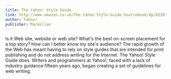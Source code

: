 ```yaml
---
title: The Yahoo! Style Guide
link: http://www.amazon.co.uk/The-Yahoo-Style-Guide-Sourcebook/dp/0230749607
author: Yahoo!
publisher: Macmillan
---
```

Is it Web site, website or web site? What's the best on-screen placement for a top story? How can I better know my site's audience? The rapid growth of the Web has meant having to rely on style guides that are intended for print publishing and do not address writing for the Internet. The Yahoo! Style Guide does. Writers and programmers at Yahoo!, faced with a lack of industry guidance fifteen years ago, began creating a set of guidelines for web writing.